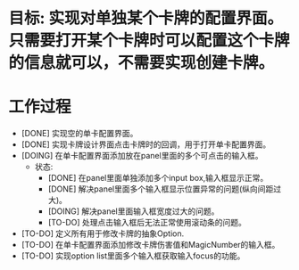 # 目标: 实现对单独某个卡牌的配置界面。只需要打开某个卡牌时可以配置这个卡牌的信息就可以，不需要实现创建卡牌。

# 工作过程
- [DONE] 实现空的单卡配置界面。
- [DONE] 实现卡牌设计界面点击卡牌时的回调，用于打开单卡配置界面。
- [DOING] 在单卡配置界面添加放在panel里面的多个可点击的输入框。
	- 状态:
		- [DONE] 在panel里面单独添加多个input box,输入框显示正常。
		- [DONE] 解决panel里面多个输入框显示位置异常的问题(纵向间距过大)。
		- [DOING] 解决panel里面输入框宽度过大的问题。
		- [TO-DO] 处理点击输入框后无法正常使用滚动条的问题。
- [TO-DO] 定义所有用于修改卡牌的抽象Option.
- [TO-DO] 在单卡配置界面添加修改卡牌伤害值和MagicNumber的输入框。
- [TO-DO] 实现option list里面多个输入框获取输入focus的功能。